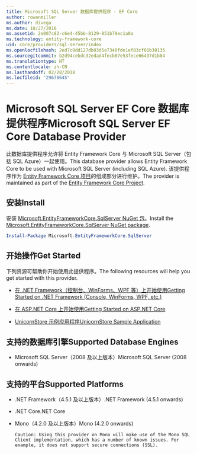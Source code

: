 ```yaml
---
title: Microsoft SQL Server 数据库提供程序 - EF Core
author: rowanmiller
ms.author: divega
ms.date: 10/27/2016
ms.assetid: 2e007c82-c6e4-45bb-8129-851b79ec1a0a
ms.technology: entity-framework-core
uid: core/providers/sql-server/index
ms.openlocfilehash: 2ed7c0dd127db03d5e7340fde1ef83cf01b30135
ms.sourcegitcommit: b2d94cebdc32edad4fecb07e53fece66437d1b04
ms.translationtype: HT
ms.contentlocale: zh-CN
ms.lasthandoff: 02/28/2018
ms.locfileid: "29678645"
---
```

# <a name="microsoft-sql-server-ef-core-database-provider"></a><span data-ttu-id="d988a-102">Microsoft SQL Server EF Core 数据库提供程序</span><span class="sxs-lookup"><span data-stu-id="d988a-102">Microsoft SQL Server EF Core Database Provider</span></span>

<span data-ttu-id="d988a-103">此数据库提供程序允许将 Entity Framework Core 与 Microsoft SQL Server（包括 SQL Azure）一起使用。</span><span class="sxs-lookup"><span data-stu-id="d988a-103">This database provider allows Entity Framework Core to be used with Microsoft SQL Server (including SQL Azure).</span></span> <span data-ttu-id="d988a-104">该提供程序作为 [Entity Framework Core 项目](https://github.com/aspnet/EntityFrameworkCore)的组成部分进行维护。</span><span class="sxs-lookup"><span data-stu-id="d988a-104">The provider is maintained as part of the [Entity Framework Core Project](https://github.com/aspnet/EntityFrameworkCore).</span></span>

## <a name="install"></a><span data-ttu-id="d988a-105">安装</span><span class="sxs-lookup"><span data-stu-id="d988a-105">Install</span></span>

<span data-ttu-id="d988a-106">安装 [Microsoft.EntityFrameworkCore.SqlServer NuGet 包](https://www.nuget.org/packages/Microsoft.EntityFrameworkCore.SqlServer/)。</span><span class="sxs-lookup"><span data-stu-id="d988a-106">Install the [Microsoft.EntityFrameworkCore.SqlServer NuGet package](https://www.nuget.org/packages/Microsoft.EntityFrameworkCore.SqlServer/).</span></span>

``` powershell
Install-Package Microsoft.EntityFrameworkCore.SqlServer
```

## <a name="get-started"></a><span data-ttu-id="d988a-107">开始操作</span><span class="sxs-lookup"><span data-stu-id="d988a-107">Get Started</span></span>

<span data-ttu-id="d988a-108">下列资源可帮助你开始使用此提供程序。</span><span class="sxs-lookup"><span data-stu-id="d988a-108">The following resources will help you get started with this provider.</span></span>
* [<span data-ttu-id="d988a-109">在 .NET Framework（控制台、WinForms、WPF 等）上开始使用</span><span class="sxs-lookup"><span data-stu-id="d988a-109">Getting Started on .NET Framework (Console, WinForms, WPF, etc.)</span></span>](../../get-started/full-dotnet/index.md)

* [<span data-ttu-id="d988a-110">在 ASP.NET Core 上开始使用</span><span class="sxs-lookup"><span data-stu-id="d988a-110">Getting Started on ASP.NET Core</span></span>](../../get-started/aspnetcore/index.md)

* [<span data-ttu-id="d988a-111">UnicornStore 示例应用程序</span><span class="sxs-lookup"><span data-stu-id="d988a-111">UnicornStore Sample Application</span></span>](https://github.com/rowanmiller/UnicornStore/tree/master/UnicornStore)

## <a name="supported-database-engines"></a><span data-ttu-id="d988a-112">支持的数据库引擎</span><span class="sxs-lookup"><span data-stu-id="d988a-112">Supported Database Engines</span></span>

* <span data-ttu-id="d988a-113">Microsoft SQL Server（2008 及以上版本）</span><span class="sxs-lookup"><span data-stu-id="d988a-113">Microsoft SQL Server (2008 onwards)</span></span>

## <a name="supported-platforms"></a><span data-ttu-id="d988a-114">支持的平台</span><span class="sxs-lookup"><span data-stu-id="d988a-114">Supported Platforms</span></span>

* <span data-ttu-id="d988a-115">.NET Framework（4.5.1 及以上版本）</span><span class="sxs-lookup"><span data-stu-id="d988a-115">.NET Framework (4.5.1 onwards)</span></span>

* <span data-ttu-id="d988a-116">.NET Core</span><span class="sxs-lookup"><span data-stu-id="d988a-116">.NET Core</span></span>

* <span data-ttu-id="d988a-117">Mono（4.2.0 及以上版本）</span><span class="sxs-lookup"><span data-stu-id="d988a-117">Mono (4.2.0 onwards)</span></span>

      Caution: Using this provider on Mono will make use of the Mono SQL Client implementation, which has a number of known issues. For example, it does not support secure connections (SSL).
